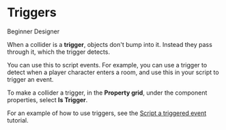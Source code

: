 # Triggers

<span class="label label-doc-level">Beginner</span>
<span class="label label-doc-audience">Designer</span>

When a collider is a **trigger**, objects don't bump into it. Instead they pass through it, which the trigger detects. 

You can use this to script events. For example, you can use a trigger to detect when a player character enters a room, and use this in your script to trigger an event.

To make a collider a trigger, in the **Property grid**, under the component properties, select **Is Trigger**.

For an example of how to use triggers, see the [Script a triggered event](tutorials/script-a-triggered-event.md) tutorial.
